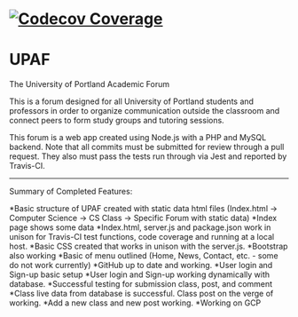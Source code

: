 [![Codecov Coverage](https://img.shields.io/codecov/c/github/upcs/cs-341-project-sq19-hotel/master.svg?style=flat-square)](https://codecov.io/gh/upcs/cs-341-project-sq19-hotel/)
=======
# UPAF
The University of Portland Academic Forum

This is a forum designed for all University of Portland students and professors in order to organize communication outside the classroom and connect peers to form study groups and tutoring sessions.

This forum is a web app created using Node.js with a PHP and MySQL backend. Note that all commits must be submitted for review through a pull request. They also must pass the tests run through via Jest and reported by Travis-CI.


__________________________________________________________
Summary of Completed Features:

*Basic structure of UPAF created with static data html files (Index.html -> Computer Science -> CS Class -> Specific Forum with static data)
*Index page shows some data
*Index.html, server.js and package.json work in unison for Travis-CI test functions, code coverage and running at a local host.
*Basic CSS created that works in unison with the server.js.
*Bootstrap also working
*Basic of menu outlined (Home, News, Contact, etc. - some do not work currently)
*GitHub up to date and working.
*User login and Sign-up basic setup
*User login and Sign-up working dynamically with database.
*Successful testing for submission class, post, and comment
*Class live data from database is successful. Class post on the verge of working.
*Add a new class and new post working. 
*Working on GCP
